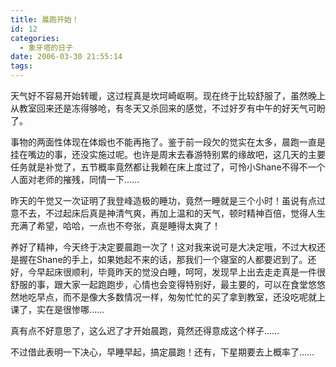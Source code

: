 ```yaml
---
title: 晨跑开始！
id: 12
categories:
  - 象牙塔的日子
date: 2006-03-30 21:55:14
tags:
---
```


天气好不容易开始转暖，这过程真是坎坷崎岖啊。现在终于比较舒服了，虽然晚上从教室回来还是冻得够呛，有冬天又杀回来的感觉，不过好歹有中午的好天气可盼了。

事物的两面性体现在体煅也不能再拖了。鉴于前一段欠的觉实在太多，晨跑一直是挂在嘴边的事，还没实施过呢。也许是周末去春游特别累的缘故吧，这几天的主要任务就是补觉了，五节概率竟然都让我赖在床上度过了，可怜小Shane不得不一个人面对老师的摧残，同情一下……

昨天的午觉又一次证明了我登峰造极的睡功，竟然一睡就是三个小时！虽说有点过意不去，不过起床后真是神清气爽，再加上温和的天气，顿时精神百倍，觉得人生充满了希望，哈哈，一点也不夸张，真是睡得太爽了！

养好了精神，今天终于决定要晨跑一次了！这对我来说可是大决定哦，不过大权还是握在Shane的手上，如果她起不来的话，那我们一个寝室的人都要迟到了。还好，今早起床很顺利，毕竟昨天的觉没白睡，呵呵，发现早上出去走走真是一件很舒服的事，跟大家一起跑跑步，心情也会变得特别好，最主要的，可以在食堂悠悠然地吃早点，而不是像大多数情况一样，匆匆忙忙的买了拿到教室，还没吃呢就上课了，实在是很惨哪……

真有点不好意思了，这么迟了才开始晨跑，竟然还得意成这个样子……

不过借此表明一下决心，早睡早起，搞定晨跑！还有，下星期要去上概率了……
